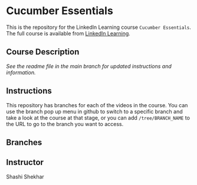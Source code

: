 # Cucumber Essentials
This is the repository for the LinkedIn Learning course `Cucumber Essentials`. The full course is available from [LinkedIn Learning][lil-course-url].

## Course Description

_See the readme file in the main branch for updated instructions and information._
## Instructions
This repository has branches for each of the videos in the course. You can use the branch pop up menu in github to switch to a specific branch and take a look at the course at that stage, or you can add `/tree/BRANCH_NAME` to the URL to go to the branch you want to access.

## Branches


 ## Instructor
Shashi Shekhar

[lil-course-url]: https://www.linkedin.com/learning/cucumber-essential-training

